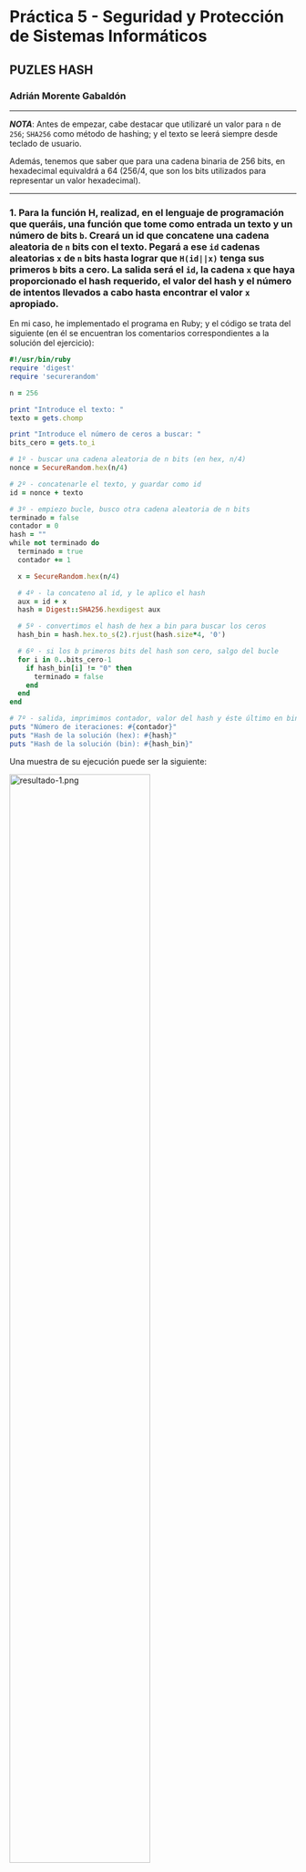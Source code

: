 # Práctica 5 - Seguridad y Protección de Sistemas Informáticos
## PUZLES HASH
### Adrián Morente Gabaldón

***

***NOTA***: Antes de empezar, cabe destacar que utilizaré un valor para `n` de `256`; `SHA256` como método de hashing; y el texto se leerá siempre desde teclado de usuario.

Además, tenemos que saber que para una cadena binaria de 256 bits, en hexadecimal equivaldrá a 64 (256/4, que son los bits utilizados para representar un valor hexadecimal).

***

### 1. Para la función H, realizad, en el lenguaje de programación que queráis, una función que tome como entrada un texto y un número de bits `b`. Creará un id que concatene una cadena aleatoria de `n` bits con el texto. Pegará a ese `id` cadenas aleatorias `x` de `n` bits hasta lograr que `H(id||x)` tenga sus primeros `b` bits a cero. La salida será el `id`, la cadena `x` que haya proporcionado el hash requerido, el valor del hash y el número de intentos llevados a cabo hasta encontrar el valor `x` apropiado.

En mi caso, he implementado el programa en Ruby; y el código se trata del siguiente (en él se encuentran los comentarios correspondientes a la solución del ejercicio):

```ruby
#!/usr/bin/ruby
require 'digest'
require 'securerandom'

n = 256

print "Introduce el texto: "
texto = gets.chomp

print "Introduce el número de ceros a buscar: "
bits_cero = gets.to_i

# 1º - buscar una cadena aleatoria de n bits (en hex, n/4)
nonce = SecureRandom.hex(n/4)

# 2º - concatenarle el texto, y guardar como id
id = nonce + texto

# 3º - empiezo bucle, busco otra cadena aleatoria de n bits
terminado = false
contador = 0
hash = ""
while not terminado do
  terminado = true
  contador += 1

  x = SecureRandom.hex(n/4)

  # 4º - la concateno al id, y le aplico el hash
  aux = id + x
  hash = Digest::SHA256.hexdigest aux

  # 5º - convertimos el hash de hex a bin para buscar los ceros
  hash_bin = hash.hex.to_s(2).rjust(hash.size*4, '0')

  # 6º - si los b primeros bits del hash son cero, salgo del bucle
  for i in 0..bits_cero-1
    if hash_bin[i] != "0" then
      terminado = false
    end
  end
end

# 7º - salida, imprimimos contador, valor del hash y éste último en binario
puts "Número de iteraciones: #{contador}"
puts "Hash de la solución (hex): #{hash}"
puts "Hash de la solución (bin): #{hash_bin}"
```

Una muestra de su ejecución puede ser la siguiente:

<img src="./capturas/resultado-1.png" width="70%" alt="resultado-1.png">

***

### 2. Calculad una tabla/gráfica que vaya calculando el número de intentos para cada valor de `b`. Con el objeto de que los resultados eviten ciertos sesgos, para cada tamaño `b` realizad el experimento 10 veces y calculad la media del número de intentos.

El código de la solución es el siguiente. Contiene los comentarios necesarios para seguir el hilo de lo que se está haciendo.

```ruby
#!/usr/bin/ruby
require 'digest'
require 'securerandom'

n = 256

print "Introduce el texto: "
texto = gets.chomp

# buscar una cadena aleatoria de n bits (en hex, n/4)
nonce = SecureRandom.hex(n/4)

# concatenarle el texto, y guardar como id
id = nonce + texto

# empiezo bucle, busco otra cadena aleatoria de n bits
hash = ""

# vamos a contar desde 1 cero hasta 15
for bits_cero in 1..15
  # vamos a hacer 10 experimentos para cada valor de bits_cero
  media = 0
  for i in 1..10
    contador = 0
    terminado = false
    while not terminado do
      terminado = true
      contador += 1

      x = SecureRandom.hex(n/4)

      # la concateno al id, y le aplico el hash
      aux = id + x
      hash = Digest::SHA256.hexdigest aux

      # convertimos el hash de hex a bin para buscar los ceros
      hash_bin = hash.hex.to_s(2).rjust(hash.size*4, '0')

      # si los b primeros bits del hash son cero, salgo del bucle
      for j in 0..bits_cero-1
        if hash_bin[j] != "0" then
          terminado = false
        end
      end
    end
    media += contador
  end
  media /= 10
  puts "Media de iteraciones para b=#{bits_cero} --> #{media}"
end
```

Una posible solución bien podría ser la siguiente:

```
Introduce el texto: feliz navidad
ID: 2f835d76c54c218201cc39842d12e19593658c99cdca4f5a166f
77f0132fea0372e7410dbc841e72c6b977b1d8f833156ecce035db46
53a391e45a5038b42a6dfeliz navidad
Media de iteraciones para b=1 --> 2
 -> Hash de la solución (hex): 2449d36d557f57bbc57a2bdaf
 0ad3c72d33f2cbd11772a9396fc84756c24c474
 -> Cadena aleatoria X: 4459ad664488c16fa4a05da5d1fbc65e
 a3f257237c0603c54a09ffc123e792af4080aba23317e556698644e
 b7eaf05c422398ebd5f2219016c9405d485685255
Media de iteraciones para b=2 --> 3
 -> Hash de la solución (hex): 30a1a93b8a466120dfd9c5597
 f82c962888006f435caa5df5ae537fad05af60f
 -> Cadena aleatoria X: 7f32a87032fb4bf6de66d3172de4a361
 6c96cb9bc0ff42d8435eef6dfa248c3405100b4f2452011fce1818e
 f483454e9592332572d9f512305355fab3e4867a4
Media de iteraciones para b=3 --> 3
 -> Hash de la solución (hex): 0965d47d18e51ce7d4856c338
 159557954d925d3925ce1d03bf41418e3d36c26
 -> Cadena aleatoria X: 0f95ae9f4a7abb0d34f54f39908b220b
 7e5db6fc50554e0688a1475a07b8ef822bf0f65b280d4700d8abea5
 18c6921247103bb87d9a5ba0289e12e60ece2235f
Media de iteraciones para b=4 --> 14
 -> Hash de la solución (hex): 0ad382c673f24b7edb6d482c2
 88473b9b988d88e3de9150ce9552ec67abcac2c
 -> Cadena aleatoria X: 70cdfbf8ce010db465a300d2ca0aaedb
 035bbe529e9cbead569aac02277b29958dbdf2dbc1129abc01e7cf7
 08ff4c09dabbc9de3d7bd10467d611eea152c7ec0
Media de iteraciones para b=5 --> 26
 -> Hash de la solución (hex): 01af61113417510e6a37043df
 3efe33793ca9a420f34ac9545d76132cd3a8bf7
 -> Cadena aleatoria X: 17e7bf1ea28977809bb782efed28a7a8
 1b31e58d42c32d65ffb9a3fc9bc47ca53d8095c44db73cefad6bc4d
 f83353010ba6ae53f1da39b4e73971796d44034a3
Media de iteraciones para b=6 --> 55
 -> Hash de la solución (hex): 03dbc5fc3225aeb5601e5ffcd
 8abb29a92ba17f1573179754a1b9645d4b1a01d
 -> Cadena aleatoria X: c555375eb499540a7af5990b8dfbb399
 c164517383f1646d300a98c2377c8371f35aaed940ecf8512d82f7c
 a6b21b9ec447ac2b6f40bec5078606a5fe6a8b0bd
Media de iteraciones para b=7 --> 89
 -> Hash de la solución (hex): 01811072a2f0f1530f664bcd7
 c66b876d93080abf965f53b6d573d0a194ffec3
 -> Cadena aleatoria X: 73f0cfbf6bcb8f988048ee33b630ae23
 04cf5cbcfcfade632e1c442636067a003b2a1f729938e220271d40b
 7635fd903a3d5dacd55494f813e6ab6703edafdc4
Media de iteraciones para b=8 --> 186
 -> Hash de la solución (hex): 00196d9d566dd92e281c7d59d
 8a5a3113a4fc6f3db803054c134a14c614f80d6
 -> Cadena aleatoria X: 4055427dd713680a6ed2d6dcc9d9ed8c
 369ac36b381b8614687c9ccb8eaa2b2e3055f24145ecc28f330ed37
 c0194252bcec6da624b01379e0d1e6393ba19c6fe
Media de iteraciones para b=9 --> 424
 -> Hash de la solución (hex): 004de29dfc4f914e1faf44208
 41212afbf2cfe86b21646c2646aa8d40f96d15b
 -> Cadena aleatoria X: ff2591d80ed323453ecaf380fac92bbe
 67336773e2198057d53de3dae1f41b0bb5c20b30d2f3044e07380f2
 3b88a098f0d78d645d515dc63118b0e6e6c5b7318
Media de iteraciones para b=10 --> 1154
 -> Hash de la solución (hex): 00212a8b40e82aee47632519e
 fc44b83f3fba112ba6134e97c07961221d1d7e8
 -> Cadena aleatoria X: dcfadce8abe54bbe04078d62ae143ac5
 0842102418b12438dbbfbc0e57d356ef5db5ad3f343d5ef8c817c2b
 73672c00885c9acd9c7b75a488907d64b30b52ebb
Media de iteraciones para b=11 --> 3422
 -> Hash de la solución (hex): 00182c96999bcd323651129c4
 e55134e10a869697c04598cfebad8855ade2de5
 -> Cadena aleatoria X: e0bd0977bb604d61d47675845bb3302e
 4c8936dfe957466626d5baf32a6bd411d334b96920352caf64b7de2
 571d24beefb52052376eee3a12aaf44ae080d28d7
Media de iteraciones para b=12 --> 4217
 -> Hash de la solución (hex): 0003565c85c5fd2d013b38040
 3c1207b919ac7f29a1e214f1da6d1f25c048b90
 -> Cadena aleatoria X: afe2ba591cf5549843124af0069a602a
 b68981a1a76c66246b18dcbc6b07f6e2e64fa075e89aa6cf107a23f
 ebea35d5b1bb65439101adc6adae551ab931fd2ac
Media de iteraciones para b=13 --> 3168
 -> Hash de la solución (hex): 0004ea1fd32f103da5645625d
 fbbe0f1e209145bbac6d9c04761c20d7cde9ba1
 -> Cadena aleatoria X: 1dcd98107243ee3234e6341a2262c0e7
 97fbc43ab0894ce1e148d83eafff713773102ff49a94d541c316fe6
 f4a7b3c0215ce3b230344e61fc51a7953336a4946
Media de iteraciones para b=14 --> 10108
 -> Hash de la solución (hex): 000024bd9c8b41ba1ad6b5f5c
 7fc375ff2a053a06afb04a3422c2314e3cc8400
 -> Cadena aleatoria X: 239d3181830462f44b2b3e4070d6d3a2
 13cd9c5155d1b0f73859c573fcbca8c93afb68709380776f86faf46
 9085a4c272a3833dfc26bbfa1d7422ed44ab89db0
Media de iteraciones para b=15 --> 27523
 -> Hash de la solución (hex): 0001ffb3fae6fd73a354d251a
 138c2f6b1ee373f815285022185b92b655c42bc
 -> Cadena aleatoria X: 21552c395ca907744556d44d917bca6e
 27bcea754f986f4f0e210fb7bee886a1b95abe7904ae954ee146028
 b53927dab12886f7b2ad8e11fee1468b2d60aab4c
```

***

### 3. Repetid la función anterior con el siguiente cambio: se toma un primer valor aleatorio `x` y se va incrementando de 1 en 1 hasta obtener el hash requerido.

El código de la función 1 adaptado a este caso, sería similar al siguiente. Sin embargo, al no conseguir trabajar con las cadenas de hexadecimal a binario y viceversa, no consigo una ejecución viable...

```ruby
#!/usr/bin/ruby
require 'digest'
require 'securerandom'

n = 256

print "Introduce el texto: "
texto = gets.chomp

print "Introduce el número de ceros a buscar: "
bits_cero = gets.to_i

# buscar una cadena aleatoria de n bits (en hex, n/4)
nonce = SecureRandom.hex(n/4)

# concatenarle el texto, y guardar como id
id = nonce + texto

# empiezo bucle, busco otra cadena aleatoria de n bits
terminado = false
contador = 0
x = SecureRandom.hex(n/4)
aux = id + x
hash = Digest::SHA256.hexdigest aux

puts "x = #{x}"
puts "hash = #{hash}"

# mientras no encontremos bits_cero ceros al principio...
while not terminado do
  terminado = true
  contador += 1

  # convertimos el hash de hex a bin para buscar los ceros
  # convertimos x de string a binario para sumarle 1
  hash_bin = x.hex.to_s(2).rjust(x.size*4, '0')
  hash_bin = hash_bin.to_i(2)
  hash_bin += 1

  # y volvemos a convertir a string
  x = hash_bin.to_s(2)

  # si los b primeros bits del hash son cero, salgo del bucle
  for i in 0..bits_cero-1
    if hash_bin[i] != "0" then
      terminado = false
    end
  end
end

# salida, imprimimos contador, valor del hash y éste último en binario
puts "ID: #{id}"
puts "Cadena aleatoria X: #{x}"
puts "Número de iteraciones: #{contador}"
puts "Hash de la solución (hex): #{hash}"
```

***

### 4. Calculad una nueva tabla/gráfica similar a la obtenida en el punto 2 pero con la función construida en 3.

***
